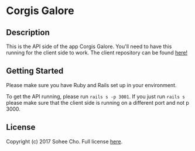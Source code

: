 # Corgis Galore

## Description

This is the API side of the app Corgis Galore. You'll need to have this running for the client side to work. The client repository can be found [here!](https://github.com/soheecho94/corgis-galore-client)

## Getting Started

Please make sure you have Ruby and Rails set up in your environment.

To get the API running, please run `rails s -p 3001`. If you just run `rails s` please make sure that the client side is running on a different port and not p 3000.

## License

Copyright (c) 2017 Sohee Cho. Full license [here](https://github.com/soheecho94/corgis-galore-api/blob/master/LICENSE.md).
